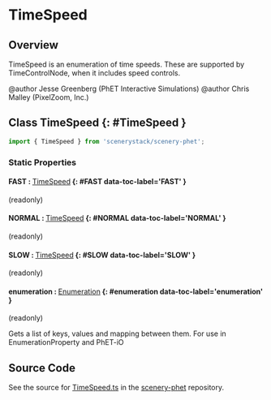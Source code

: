 # TimeSpeed

## Overview

TimeSpeed is an enumeration of time speeds. These are supported by TimeControlNode, when it includes speed controls.

@author Jesse Greenberg (PhET Interactive Simulations)
@author Chris Malley (PixelZoom, Inc.)

## Class TimeSpeed {: #TimeSpeed }


```js
import { TimeSpeed } from 'scenerystack/scenery-phet';
```
### Static Properties

#### FAST : <span style="font-weight: 400;">[TimeSpeed](../scenery-phet/TimeSpeed.md)</span> {: #FAST data-toc-label='FAST' }

(readonly)

#### NORMAL : <span style="font-weight: 400;">[TimeSpeed](../scenery-phet/TimeSpeed.md)</span> {: #NORMAL data-toc-label='NORMAL' }

(readonly)

#### SLOW : <span style="font-weight: 400;">[TimeSpeed](../scenery-phet/TimeSpeed.md)</span> {: #SLOW data-toc-label='SLOW' }

(readonly)

#### enumeration : <span style="font-weight: 400;">[Enumeration](../phet-core/Enumeration.md)</span> {: #enumeration data-toc-label='enumeration' }

(readonly)

Gets a list of keys, values and mapping between them. For use in EnumerationProperty and PhET-iO



## Source Code

See the source for [TimeSpeed.ts](https://github.com/phetsims/scenery-phet/blob/main/js/TimeSpeed.ts) in the [scenery-phet](https://github.com/phetsims/scenery-phet) repository.
